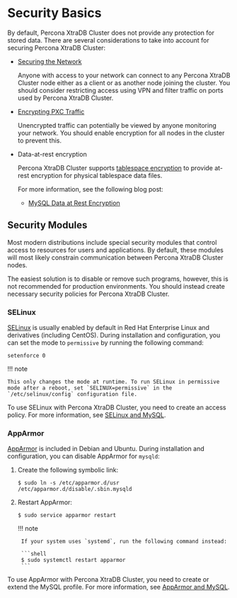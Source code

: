 # Security Basics

By default, Percona XtraDB Cluster does not provide any protection for stored data.
There are several considerations to take into account for securing Percona XtraDB Cluster:

* [Securing the Network](secure-network.md#secure-network)

  Anyone with access to your network can connect to any Percona XtraDB Cluster node
  either as a client or as another node joining the cluster.
  You should consider restricting access using VPN
  and filter traffic on ports used by Percona XtraDB Cluster.

* [Encrypting PXC Traffic](encrypt-traffic.md#encrypt-traffic)

  Unencrypted traffic can potentially be viewed
  by anyone monitoring your network.
  You should enable encryption for all nodes in the cluster to prevent this.

* Data-at-rest encryption

  Percona XtraDB Cluster supports [tablespace encryption](https://dev.mysql.com/doc/refman/5.7/en/innodb-data-encryption.html#innodb-data-encryption-enabling-disabling)
  to provide at-rest encryption for physical tablespace data files.

  For more information, see the following blog post:

     * [MySQL Data at Rest Encryption](https://www.percona.com/blog/2016/04/08/mysql-data-at-rest-encryption/)

## Security Modules

Most modern distributions include special security modules
that control access to resources for users and applications.
By default, these modules will most likely constrain communication
between Percona XtraDB Cluster nodes.

The easiest solution is to disable or remove such programs,
however, this is not recommended for production environments.
You should instead create necessary security policies for Percona XtraDB Cluster.

### SELinux

[SELinux](https://selinuxproject.org) is usually enabled by default
in Red Hat Enterprise Linux and derivatives (including CentOS).
During installation and configuration,
you can set the mode to `permissive` by running the following command:

```shell
setenforce 0
```

!!! note

    This only changes the mode at runtime. To run SELinux in permissive mode after a reboot, set `SELINUX=permissive` in the `/etc/selinux/config` configuration file.

To use SELinux with Percona XtraDB Cluster, you need to create an access policy.
For more information, see [SELinux and MySQL](https://blogs.oracle.com/jsmyth/selinux-and-mysql).

### AppArmor

[AppArmor](https://wiki.apparmor.net/index.php/Main_Page) is included
in Debian and Ubuntu.
During installation and configuration,
you can disable AppArmor for `mysqld`:

1. Create the following symbolic link:

    ```shell
    $ sudo ln -s /etc/apparmor.d/usr /etc/apparmor.d/disable/.sbin.mysqld
    ```

2. Restart AppArmor:

    ```shell
    $ sudo service apparmor restart
    ```

    !!! note

        If your system uses `systemd`, run the following command instead:

        ```shell
        $ sudo systemctl restart apparmor
        ```

To use AppArmor with Percona XtraDB Cluster, you need to create or extend the MySQL profile.
For more information, see [AppArmor and MySQL](https://blogs.oracle.com/mysql/apparmor-and-mysql-v2).
